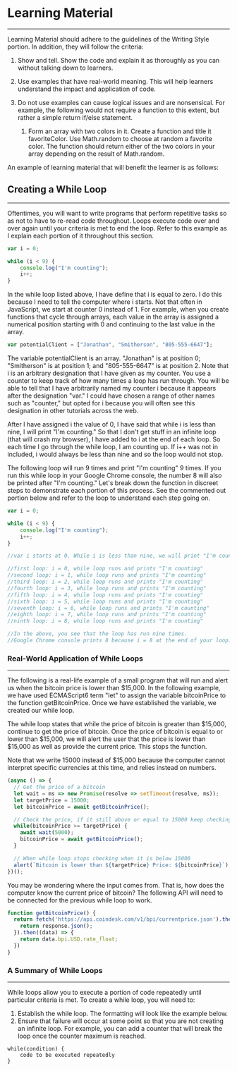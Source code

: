# Learning Material

---

Learning Material should adhere to the guidelines of the Writing Style portion. In addition, they will follow the criteria:

1. Show and tell. Show the code and explain it as thoroughly as you can without talking down to learners.

2. Use examples that have real-world meaning. This will help learners understand the impact and application of code.

3. Do not use examples can cause logical issues and are nonsensical. For example, the following would not require a function to this extent, but rather a simple return if/else statement.

   1. Form an array with two colors in it. Create a function and title it favoriteColor. Use Math.random to choose at random a favorite color. The function should return either of the two colors in your array depending on the result of Math.random. 

An example of learning material that will benefit the learner is as follows:

## Creating a While Loop

---

Oftentimes, you will want to write programs that perform repetitive tasks so as not to have to re-read code throughout. Loops execute code over and over again until your criteria is met to end the loop. Refer to this example as I explain each portion of it throughout this section.

```js
var i = 0;

while (i < 9) {
    console.log("I'm counting");
    i++;
}
```

In the while loop listed above, I have define that i is equal to zero. I do this because I need to tell the computer where i starts. Not that often in JavaScript, we start at counter 0 instead of 1. For example, when you create functions that cycle through arrays, each value in the array is assigned a numerical position starting with 0 and continuing to the last value in the array.

```js
var potentialClient = ["Jonathan", "Smitherson", "805-555-6647"];
```

The variable potentialClient is an array. "Jonathan" is at position 0; "Smitherson" is at position 1; and "805-555-6647" is at position 2. Note that i is an arbitrary designation that I have given as my counter. You use a counter to keep track of how many times a loop has run through. You will be able to tell that I have arbitrarily named my counter i because it appears after the designation "var." I could have chosen a range of other names such as "counter," but opted for i because you will often see this designation in other tutorials across the web.

After I have assigned i the value of 0, I have said that while i is less than nine, I will print "I'm counting." So that I don't get stuff in an infinite loop \(that will crash my browser\), I have added to i at the end of each loop. So each time I go through the while loop, I am counting up. If i++ was not in included, i would always be less than nine and so the loop would not stop.

The following loop will run 9 times and print "I'm counting" 9 times. If you run this while loop in your Google Chrome console, the number 8 will also be printed after "I'm counting." Let's break down the function in discreet steps to demonstrate each portion of this process.  See the commented out portion below and refer to the loop to understand each step going on.

```js
var i = 0;

while (i < 9) {
    console.log("I'm counting");
    i++;
}

//var i starts at 0. While i is less than nine, we will print "I'm counting". 

//first loop: i = 0, while loop runs and prints "I'm counting"
//second loop: i = 1, while loop runs and prints "I'm counting"
//third loop: i = 2, while loop runs and prints "I'm counting"
//fourth loop: i = 3, while loop runs and prints "I'm counting"
//fifth loop: i = 4, while loop runs and prints "I'm counting"
//sixth loop: i = 5, while loop runs and prints "I'm counting"
//seventh loop: i = 6, while loop runs and prints "I'm counting"
//eighth loop: i = 7, while loop runs and prints "I'm counting"
//ninth loop: i = 8, while loop runs and prints "I'm counting"

//In the above, you see that the loop has run nine times. 
//Google Chrome console prints 8 because i = 8 at the end of your loop.
```

### Real-World Application of While Loops

---

The following is a real-life example of a small program that will run and alert us when the bitcoin price is lower than $15,000. In the following example, we have used ECMAScript6 term "let" to assign the variable bitcoinPrice to the function getBitcoinPrice. Once we have established the variable, we created our while loop.

The while loop states that while the price of bitcoin is greater than $15,000, continue to get the price of bitcoin. Once the price of bitcoin is equal to or lower than $15,000, we will alert the user that the price is lower than $15,000 as well as provide the current price. This stops the function.

Note that we write 15000 instead of $15,000 because the computer cannot interpret specific currencies at this time, and relies instead on numbers.

```js
(async () => {
  // Get the price of a bitcoin
  let wait = ms => new Promise(resolve => setTimeout(resolve, ms));
  let targetPrice = 15000;
  let bitcoinPrice = await getBitcoinPrice();

  // Check the price, if it still above or equal to 15000 keep checking
  while(bitcoinPrice >= targetPrice) {
    await wait(5000);
    bitcoinPrice = await getBitcoinPrice();
  }

  // When while loop stops checking when it is below 15000
  alert(`Bitcoin is lower than ${targetPrice} Price: ${bitcoinPrice}`);
})();
```

You may be wondering where the input comes from. That is, how does the computer know the current price of bitcoin? The following API will need to be connected for the previous while loop to work.

```js
function getBitcoinPrice() {
  return fetch('https://api.coindesk.com/v1/bpi/currentprice.json').then((response) => {
    return response.json();
  }).then((data) => {
    return data.bpi.USD.rate_float;
  })
}
```

### A Summary of While Loops

---

While loops allow you to execute a portion of code repeatedly until particular criteria is met. To create a while loop, you will need to:

1. Establish the while loop. The formatting will look like the example below. 
2. Ensure that failure will occur at some point so that you are not creating an infinite loop. For example, you can add a counter that will break the loop once the counter maximum is reached. 

```
while(condition) {
    code to be executed repeatedly
}
```



